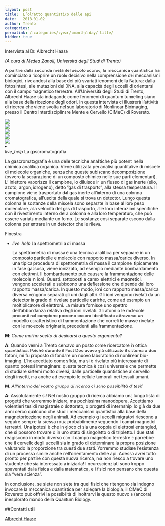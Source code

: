 ```yaml
---
layout: post
title:  L’olfatto quantistico delle api
date:   2018-01-02
author: Trento
categories:  
permalink: /:categories/:year/:month/:day/:title/
hidden: true
---
```


Intervista al Dr. Albrecht Haase

_(A cura di Medea Zanoli, Università degli Studi di Trento)_

A partire dalla seconda metà del secolo scorso, la meccanica quantistica ha cominciato a ricoprire un ruolo decisivo nella comprensione dei meccanismi biologici, rivelandosi alla base dei più svariati fenomeni della Natura: dalla fotosintesi, alle mutazioni del DNA, alla capacità degli uccelli di orientarsi con il campo magnetico terrestre. All’Università degli Studi di Trento, Albrecht Haase sta indagando come fenomeni di quantum tunneling siano alla base della ricezione degli odori. In questa intervista ci illustrerà l’attività di ricerca che viene svolta nel suo laboratorio di Nonlinear Bioimaging, presso il Centro Interdisciplinare Mente e Cervello (CIMeC) di Rovereto.

<div class="row">
<div class="col s12 m6 offset-m3">
<img src="/sistemidiriferimento/img/18_01_02_BIO/api.png”/>
</div>
</div>

{:.image-caption}
*Laboratorio del CIMeC di Rovereto: la microscopia a due fotoni viene utilizzata per monitorare in vivo l’attività neurale di un’ape sottoposta a stimoli olfattivi.*


**M**: _Per cominciare, può fornirci una panoramica generale sulla sua attività di ricerca?_

**A**: La filosofia del nostro gruppo è quella di creare un’interfaccia tra la Fisica e la Neuroscienza. I neuroscienziati infatti si occupano troppo spesso solo della fenomenologia del cervello, senza capirne i meccanismi in profondità. Noi invece studiamo processi fisici che sottostanno al funzionamento della rete neurale, avvalendoci di metodi sperimentali sviluppati in altri campi della fisica e che in campo biologico non erano ancora stati applicati. Io, per esempio, prima di arrivare a Trento mi occupavo di ottica quantistica e quando mi è stato proposto dal CIMeC di fondare un nuovo laboratorio di Nonlinear Bioimaging, sono passato dall’osservare singole particelle quantistiche a interi sistemi biologici utilizzando gli stessi metodi sperimentali.


**M**: _Può spiegarci quali sono questi “processi fisici” nel cervello di cui sta parlando?_

**A**: Uno degli aspetti fondamentali di cui ci siamo occupati finora è il meccanismo che sta alla base della ricezione degli odori. Il senso olfattivo è sempre stato considerato un senso “chimico”, contrapposto alla vista e all’udito che sono invece sensi “spettrali”. Nel modello generale, un odore viene percepito quando una molecola si lega chimicamente a un recettore del naso, che se stimolato invia un impulso al cervello. Il legame chimico è dovuto alle dimensioni e alla forma della molecola e ai gruppi funzionali che la compongono. Se l’olfatto funzionasse solo così, molecole che hanno una struttura chimica diversa dovrebbero essere sempre percepite come odori distinti, ma qui troviamo una contraddizione: ci sono molecole la cui struttura chimica è molto diversa, ma che noi percepiamo come odori assolutamente identici. Facciamo un esempio: l’odore delle mandorle è codificato in venti diverse molecole, una di queste è l’acido cianidrico, molecola lineare costituita da soli tre atomi, un’altra è il benzaldeide, una molecola aromatica a forma di anello. La struttura chimica non potrebbe essere più diversa, eppure l’odore percepito è lo stesso!

Una soluzione a questa contraddizione arrivò circa venti anni fa dal biofisico libanese Luca Turin, che propose l’esistenza di una componente spettrale nel senso olfattivo, come nella vista e nell’udito. La percezione degli odori sarebbe legata ai livelli energetici vibrazionali delle molecole in questione. 

<div class="row">
<div class="col s12 m6 offset-m3">
<img src="/sistemidiriferimento/img/18_01_02_BIO/modelloTurin.jpg”/>
</div>
</div>

{:.image-caption}
*Il recettore olfattivo è costituito da un anello di proteine. Nel modello generale (shape theory) l’interazione tra il recettore e la molecola di odore è una reazione chimica, dipendente dalla forma della molecola e dai gruppi funzionali che la compongono. Nel modello proposto da Luca Turin (molecule vibration theory), l’interazione dipende dai modi vibrazionali della molecola.*

Proverò a spiegare in modo semplice il meccanismo proposto da Turin: il recettore olfattivo è costituito da un anello di proteine, all’interno del quale possiamo immaginare di trovare due molecole, una con più elettroni (donore) e una con meno elettroni (accettore). I livelli energetici occupati dagli elettroni del donore sono più alti di quelli dell’accettore. Il passaggio di un elettrone tra le due molecole può avvenire solo se l’elettrone perde in qualche modo l’energia in eccesso. Il gap è tipicamente dello stesso ordine delle energie coinvolte nelle transizioni vibrazionali delle molecole. Quindi, se una molecola i cui modi vibrazionali sono in risonanza con questo gap entra nel recettore, l’elettrone può eccitare la molecola, cedendole la sua energia in eccesso, e passare per effetto tunnel dal donore all’accettore. Questo processo provoca l’invio di un impulso al cervello e la ricezione dello stimolo olfattivo.

<div class="row">
<div class="col s12 m6 offset-m3">
<img src="/sistemidiriferimento/img/18_01_02_BIO/donoracceptor.jpg”/>
</div>
</div>

{:.image-caption}
*Donor – acceptor bridge model”: un elettrone può passare per effetto tunnel dal donore all’accettore se i modi vibrazionali della molecola sono in risonanza con il gap energetico tra donore e accettore. Solov’yov, I.A., Chang, P.-Y., and Schulten, K. “Vibrationally assisted electron transfer mechanism of olfaction: myth or reality?” Phys. Chem. Chem. Phys. 14, 13861 (2012). DOI: 10.1039/c2cp41436h*

In realtà non si conosce ancora la struttura completa del recettore, quindi nessuno ha ancora individuato gli accettori e i donori, ma nel codice genetico sono stati trovati dei buoni candidati, e il donor–acceptor bridge model rappresenta quindi un modello plausibile per spiegare la ricezione degli odori.


**M**: _E' un fenomeno che avete teorizzato, ma non ancora direttamente osservato?_

**A**: Non conosciamo la struttura del recettore, ma c’è un modo per comprovare la nostra ipotesi: ci servono due molecole con le stesse proprietà chimiche ma diversi spettri vibrazionali; se l’odore percepito cambia, allora è giusto supporre che anche nel senso olfattivo ci sia una componente spettrale. Per far questo basta sostituire nelle molecole alcuni elementi con i rispettivi isotopi, ad esempio idrogeno con deuterio. Molecole del genere sono chiamate isotopomeri. In questo modo le proprietà di legame chimico rimangono immutate, ma i picchi di risonanza nello spettro vengono traslati, modificando il fenomeno di tunneling di cui abbiamo parlato. Se questi “inelastic electron tunneling effects” ipotizzati da Turin avvengono realmente, isotopomeri diversi dovrebbero provocare sensazioni olfattive diverse. Noi abbiamo osservato questo fenomeno per la prima volta nel cervello delle api. Abbiamo sottoposto agli animali isotopomeri con diverso grado di deuterazione e abbiamo monitorato l’attività neurale in vivo: abbiamo rilevato che maggiore è la deuterazione, maggiore è la differenza dell’odore percepito.

**M**: _Come fate a capire qual è l’odore percepito dall’ape?_

**A**: Nel cervello delle api c’è una struttura tridimensionale chiamata “lobo antennale”, che ha la stessa struttura del nostro bulbo olfattivo. Qui la rete neurale presenta dei nodi in cui convergono tutti gli stimoli olfattivi di una certa famiglia di recettori. Nel cervello l’attività elettrica dei neuroni è legata a fluttuazioni della concentrazione di ioni di calcio. Se inseriamo nei neuroni un fluoroforo che cambia il suo stato dipendentemente dalla concentrazione di calcio, osserviamo dei fenomeni di fluorescenza che sono indici dell’attività neurale. In pratica, siamo in grado di monitorare in vivo quali nodi si accendono, e quindi quale odore è stato percepito. Questa tecnica si chiama calcium imaging.

<div class="row">
<div class="col s12 m6 offset-m3">
<img src="/sistemidiriferimento/img/18_01_02_BIO/lobo.png”/>
</div>
</div>

{:.image-caption}
*Attività neurale del lobo antennale di un’ape in seguito alla percezione di odori diversi. Nelle api il lobo antennale è l’area del cervello deputata alla ricezione degli odori (l’equivalente nell’uomo prende il nome di bulbo olfattivo). Nel disegno vengono schematizzati i nodi della rete neurale, la cui accensione, monitorata in vivo, dipende dagli stimoli olfattivi cui l’ape viene sottoposta.*

**M**: _Può spiegare più nel dettaglio come funziona l’esperimento?_

**A**: Per risponderti devo fare un passo indietro, e spiegare come funziona l’apparato sperimentale. I nostri esperimenti si basano su un metodo chiamato two photon excited fluorescence. Per ottenere un fenomeno di fluorescenza, si può eccitare una molecola con un laser, provocando una transizione dallo stato fondamentale a uno stato eccitato; dopo un certo periodo di tempo, la molecola si rilassa tornando allo stato fondamentale ed emettendo un fotone. I nostri fluorofori si eccitano tipicamente nel blu, quindi occorrerebbe un laser blu per provocare la fluorescenza.

Noi usiamo un trucco: invece di utilizzare un unico fascio, ne utilizziamo due, ognuno con metà dell’energia necessaria alla transizione molecolare, quindi nel nostro caso lavoriamo nell’infrarosso. I due fasci vengono focalizzati fortemente in unico punto, detto “punto di fuoco”, tramite un sistema di lenti. Se l’intensità totale è sufficientemente elevata, esiste una buona probabilità che due fotoni incidano sulla molecola contemporaneamente, causando la stessa transizione che provocherebbe un unico fotone doppiamente energetico.

<div class="row">
<div class="col s12 m6 offset-m3">
<img src="/sistemidiriferimento/img/18_01_02_BIO/sxdx.png”/>
</div>
</div>

{:.image-caption}
*SINISTRA: L’arrivo simultaneo di due fotoni nell’infrarosso può provocare in una molecola la stessa transizione energetica che avverrebbe con l’arrivo di un unico fotone nel blu, grazie alla formazione di un livello energetico “virtuale” tra il ground state e lo stato eccitato. DESTRA: nella spettroscopia a due fotoni i fasci risultano fortemente focalizzati unicamente nel punto di fuoco, contrariamente alla microscopia a un fotone in cui l’intensità decresce con la distanza. Nei tessuti biologici questo permette di limitare i danni al punto di fuoco. Zipfel, W.R., Williams, R.M., and Webb, W.W. Nonlinear magic: multiphoton microscopy in the biosciences. Nat. Biotechnol. 21, 1369–1377 (2003). DOI:10.1038/nbt899*

Questa tecnica presenta svariati vantaggi rispetto a quella a un solo fotone. Innanzitutto, richiedendo l’assorbimento simultaneo di due fotoni, si induce la fluorescenza unicamente nel punto di fuoco. Questo perché la probabilità del processo a due fotoni è proporzionale al quadrato dell’intensità incidente, che risulta apprezzabilmente alta unicamente nel punto di fuoco, aumentando considerevolmente la risoluzione. 
Questa selettività offre dei vantaggi anche nel limitare i danni ai tessuti biologici, dovuti alla produzione di radicali liberi nel processo di irradiazione, riducendoli unicamente al punto di fuoco; ciò rende questa tecnica particolarmente adatta all’imaging in vivo. 
Un ulteriore vantaggio proviene dal fatto che la profondità di penetrazione della radiazione incidente aumenta all’aumentare della lunghezza d’onda; normalmente i fluoforori vengono eccitati nel blu, ma usando un processo a due fotoni la lunghezza d’onda usata è nell’infrarosso, in tal modo si riesce a penetrare fino a circa mezzo millimetro. Nel caso del cervello di un’ape, vuol dire penetrarlo del tutto.

**M**: _Come mai ha scelto le api?_

**A**: In realtà la scelta delle api è stata dovuta a motivi burocratici. In principio avremmo voluto utilizzare i tipici animali da laboratorio, come topi e pesci, ma quando ormai tutto l’apparato sperimentale era stato costruito, mancava ancora il luogo in cui tenere gli animali da laboratorio. Qui al Cimec alcuni colleghi utilizzavano già le api per altri esperimenti, e così le “prendemmo in prestito” anche per il nostro esperimento. Solo dopo mi sono reso conto di quanto incredibili siano le api, il modo in cui riescono a distinguere gli odori è pazzesco: in odori che per me sono identici, le api riescono a percepire la minima impurità. Addirittura, riescono a percepire un’impurità di 5 parti per milione. Questo non va semplicemente oltre le capacità olfattive dell’uomo, ma è addirittura più sensibile dei nostri stessi macchinari, che si basano su metodi molto sensibili come la spettroscopia di massa e la gascromatografia. Nelle api vediamo quindi anche un potenziale nel campo dei bio-inspired sensors: se riuscissimo a imitare i recettori delle api, saremmo in grado di costruire “nasi elettronici” molto più sensibili dei nostri attuali macchinari. Adesso intendiamo continuare a studiare le api; la nostra prossima sfida è capire come fanno a codificare così tante informazioni così velocemente.



Finestra
<ul class="collapsible" data-collapsible="accordion">
    <li>
      <div class="collapsible-header"><i class="material-icons">live_help</i> La gascromatografia </div>
      <div class="collapsible-body">
          <p>
           La gascromatografia è una delle tecniche analitiche più potenti nella chimica analitica organica.  Viene utilizzata per analisi quantitative di miscele di molecole organiche, senza che queste subiscano decomposizione (ovvero la separazione di un composto chimico nelle sue parti elementari). L’ iniettore vaporizza il campione, lo diluisce in un flusso di gas inerte (elio, azoto, argon, idrogeno), detto “gas di trasporto”,  alla stessa temperatura. Il campione viene trasportato dal gas inerte all’interno di una colonna cromatografica,  all’uscita della quale si trova un detector. Lungo questa colonna le sostanze della miscela sono separate in base al loro peso molecolare, alla velocità del gas di trasporto,  alle loro interazioni specifiche con il rivestimento interno della colonna e alla loro temperatura, che può essere variata mediante un forno. Le sostanze così separate escono dalla colonna per entrare in un detector che le rileva.
          </p>
      </div>
    </li>
</ul>


Finestra
<ul class="collapsible" data-collapsible="accordion">
    <li>
      <div class="collapsible-header"><i class="material-icons">live_help</i> La spettrometri a di massa </div>
      <div class="collapsible-body">
          <p>
           La spettrometria di massa è una tecnica analitica per separare in un composto particelle e molecole con rapporto massa/carica diverso. In una tipica procedura di spettrometria di massa il campione, tipicamente in fase gassosa, viene ionizzato, ad esempio mediante bombardamento con elettroni. Il bombardamento può causare la frammentazione delle molecole in ioni. Questi, sottoposti a campi elettrici e magnetici, vengono accelerati e subiscono una deflessione che dipende dal loro rapporto massa/carica. In questo modo, ioni con rapporto massa/carica diversa vengono separati gli uni dagli altri. Gli ioni vengono rivelati da un detector in grado di rivelare particelle cariche, come ad esempio un moltiplicatore di elettroni. La misura fornisce uno spettro dell’abbondanza relativa degli ioni rivelati. Gli atomi o le molecole presenti nel campione possono essere identificate attraverso un modello caratteristico di frammentazione che correli le masse rivelate con le molecole originarie, precedenti alla frammentazione.  
          </p>
      </div>
    </li>
</ul>

 

**M**: _Come mai ha scelto di dedicarsi a questo argomento?_

**A**: Quando venni a Trento cercavo un posto come ricercatore in ottica quantistica. Poiché durante il Post Doc avevo già utilizzato il sistema a due fotoni, mi fu proposto di fondare un nuovo laboratorio di nonlinear bio-imaging. L’ho accettato come sfida, ma si è rivelato più interessante di quanto potessi immaginare: questa tecnica è così universale che permette di studiare sistemi molto diversi, dalle particelle quantistiche al cervello degli insetti, ma anche ad esempio le cellule tumorali nei tessuti umani.

**M**: _All’interno del vostro gruppo di ricerca ci sono possibilità di tesi?_

**A**: Assolutamente sì! Nel nostro gruppo di ricerca abbiamo una lunga lista di progetti che vorremmo iniziare, ma pochissima manodopera. Accettiamo volentieri tesi di magistrale o dottorato, o progetti di internship. Io già da due anni cerco qualcuno che studi i meccanismi quantistici alla base della magnetoricezione negli animali. Ad esempio gli uccelli migratori riescono a seguire sempre la stessa rotta probabilmente seguendo i campi magnetici terrestri. Una ipotesi è che in gioco ci sia una coppia di elettroni entangled, che si possono trovare o in uno stato di singoletto o di tripletto. I due stati reagiscono in modo diverso con il campo magnetico terrestre e parrebbe che il cervello degli uccelli sia in grado di determinare la propria posizione valutando la proporzione tra questi due stati. Vorremmo studiare l’esistenza di un processo simile anche nell’orientamento delle api. Adesso avrei tutto pronto per partire con questa nuova ricerca, ma non riesco a trovare uno studente che sia interessato a iniziarla! I neuroscienziati sono troppo spaventati dalla fisica e dalla matematica, e i fisici non pensano che questa sia “vera scienza”.


In conclusione, se siete non siete tra quei fisici che ritengono sia indegno invocare la meccanica quantistica per spiegare la biologia, il CIMeC di Rovereto può offrivi la possibilità di inoltrarvi in questo nuovo e (ancora) inesplorato mondo  della Quantum Biology.

##Contatti utili

[Albrecht Haase](mailto:albrecht.haase@unitn.it)















